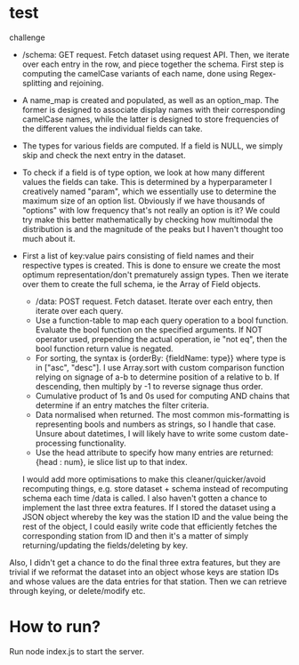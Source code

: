# test
challenge


- /schema: GET request. Fetch dataset using request API. Then, we iterate over each entry in the row, and piece together the schema. First step is computing the camelCase variants of each name, done using Regex-splitting and rejoining.
- A name_map is created and populated, as well as an option_map. The former is designed to associate display names with their corresponding camelCase names, while the latter is designed to store frequencies of
  the different values the individual fields can take.
- The types for various fields are computed. If a field is NULL, we simply skip and check the next entry in the dataset.
- To check if a field is of type option, we look at how many different values the fields can take. This is determined by a hyperparameter I creatively named "param", which we essentially use to determine the maximum
  size of an option list. Obviously if we have thousands of "options" with low frequency that's not really an option is it? We could try make this better mathematically by checking how multimodal the distribution
  is and the magnitude of the peaks but I haven't thought too much about it.
- First a list of key:value pairs consisting of field names and their respective types is created. This is done to ensure we create the most optimum representation/don't prematurely assign types. Then we iterate over them to create the full
  schema, ie the Array of Field objects.

  - /data: POST request. Fetch dataset. Iterate over each entry, then iterate over each query.
  - Use a function-table to map each query operation to a bool function. Evaluate the bool function on the specified arguments. If NOT operator used, prepending the actual operation, ie "not eq", then the bool function return value
    is negated.
  -  For sorting, the syntax is {orderBy: {fieldName: type}} where type is in ["asc", "desc"]. I use Array.sort with custom comparison function relying on signage of a-b to determine position of a relative to b. If descending, then multiply by -1 to reverse signage thus order.
  -  Cumulative product of 1s and 0s used for computing AND chains that determine if an entry matches the filter criteria.
  -  Data normalised when returned. The most common mis-formatting is representing bools and numbers as strings, so I handle that case. Unsure about datetimes, I will likely have to write some custom date-processing functionality.
  -  Use the head attribute to specify how many entries are returned: {head : num}, ie slice list up to that index.

    I would add more optimisations to make this cleaner/quicker/avoid recomputing things, e.g. store dataset + schema instead of recomputing schema each time /data is called. I also haven't gotten a chance to implement the
  last three extra features. If I stored the dataset using a JSON object whereby the key was the station ID and the value being the rest of the object, I could easily write code that efficiently fetches the corresponding station from ID and then it's a matter of simply returning/updating the fields/deleting by key.

Also, I didn't get a chance to do the final three extra features, but they are
trivial if we reformat the dataset into an object whose keys are station IDs and whose values are the data entries
for that station. Then we can retrieve through keying, or delete/modify etc.

  # How to run? 
  Run node index.js to start the server.
